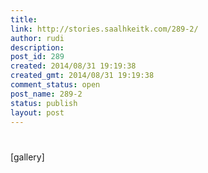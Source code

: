 ```yaml
---
title: 
link: http://stories.saalhkeitk.com/289-2/
author: rudi
description: 
post_id: 289
created: 2014/08/31 19:19:38
created_gmt: 2014/08/31 19:19:38
comment_status: open
post_name: 289-2
status: publish
layout: post
---
```

#


[gallery]